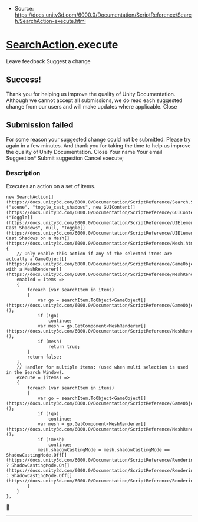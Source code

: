 * Source: https://docs.unity3d.com/6000.0/Documentation/ScriptReference/Search.SearchAction-execute.html

#  [SearchAction](https://docs.unity3d.com/6000.0/Documentation/ScriptReference/Search.SearchAction.html).execute
Leave feedback
Suggest a change
## Success!
Thank you for helping us improve the quality of Unity Documentation. Although we cannot accept all submissions, we do read each suggested change from our users and will make updates where applicable.
Close
## Submission failed
For some reason your suggested change could not be submitted. Please <a>try again</a> in a few minutes. And thank you for taking the time to help us improve the quality of Unity Documentation.
Close
Your name Your email Suggestion* Submit suggestion
Cancel
execute; 
### Description
Executes an action on a set of items.
```
new SearchAction[](https://docs.unity3d.com/6000.0/Documentation/ScriptReference/Search.SearchAction.html)("scene", "toggle_cast_shadows", new GUIContent[](https://docs.unity3d.com/6000.0/Documentation/ScriptReference/GUIContent.html)("Toggle[](https://docs.unity3d.com/6000.0/Documentation/ScriptReference/UIElements.Toggle.html) Cast Shadows", null, "Toggle[](https://docs.unity3d.com/6000.0/Documentation/ScriptReference/UIElements.Toggle.html) Cast Shadows on a Mesh[](https://docs.unity3d.com/6000.0/Documentation/ScriptReference/Mesh.html)"))
{
    // Only enable this action if any of the selected items are actually a GameObject[](https://docs.unity3d.com/6000.0/Documentation/ScriptReference/GameObject.html) with a MeshRenderer[](https://docs.unity3d.com/6000.0/Documentation/ScriptReference/MeshRenderer.html).
    enabled = items =>
    {
        foreach (var searchItem in items)
        {
            var go = searchItem.ToObject<GameObject[](https://docs.unity3d.com/6000.0/Documentation/ScriptReference/GameObject.html)>();
            if (!go)
                continue;
            var mesh = go.GetComponent<MeshRenderer[](https://docs.unity3d.com/6000.0/Documentation/ScriptReference/MeshRenderer.html)>();
            if (mesh)
                return true;
        }
        return false;
    },
    // Handler for multiple items: (used when multi selection is used in the Search Window).
    execute = (items) =>
    {
        foreach (var searchItem in items)
        {
            var go = searchItem.ToObject<GameObject[](https://docs.unity3d.com/6000.0/Documentation/ScriptReference/GameObject.html)>();
            if (!go)
                continue;
            var mesh = go.GetComponent<MeshRenderer[](https://docs.unity3d.com/6000.0/Documentation/ScriptReference/MeshRenderer.html)>();
            if (!mesh)
                continue;
            mesh.shadowCastingMode = mesh.shadowCastingMode == ShadowCastingMode.Off[](https://docs.unity3d.com/6000.0/Documentation/ScriptReference/Rendering.ShadowCastingMode.Off.html) ? ShadowCastingMode.On[](https://docs.unity3d.com/6000.0/Documentation/ScriptReference/Rendering.ShadowCastingMode.On.html) : ShadowCastingMode.Off[](https://docs.unity3d.com/6000.0/Documentation/ScriptReference/Rendering.ShadowCastingMode.Off.html);
        }
    }
},

```

* * *
